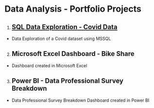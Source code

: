 # Data Analysis - Portfolio Projects

1) ## [SQL Data Exploration - Covid Data](https://github.com/RhoGitHub754/PortfolioProjects/blob/main/--%20SQL%20Data%20Exploration%20Covid%20Data.sql)
* Data Exploration of a Covid dataset using MSSQL

2) ## Microsoft Excel Dashboard - Bike Share 
* Dashboard created in Microsoft Excel

3) ## Power BI - Data Professional Survey Breakdown
* Data Professional Survey Breakdown Dashboard created in Power BI 
